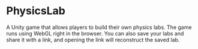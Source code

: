 # PhysicsLab

A Unity game that allows players to build their own physics labs. The game runs using WebGL right in the browser. You can also save your labs and share it with a link, and opening the link will reconstruct the saved lab.

